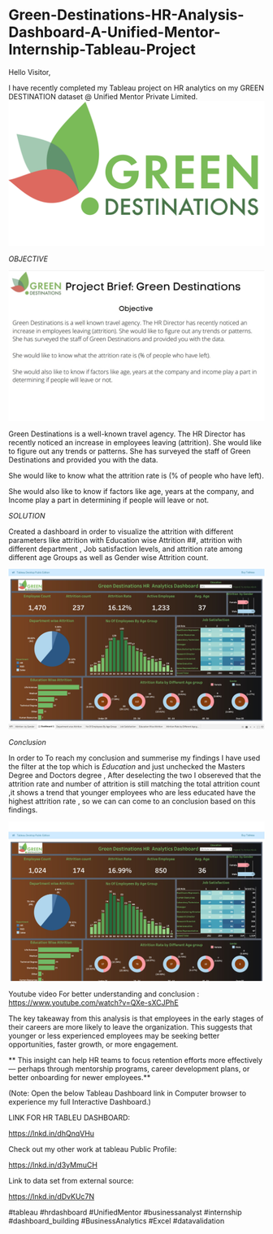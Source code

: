 # Green-Destinations-HR-Analysis-Dashboard-A-Unified-Mentor-Internship-Tableau-Project

Hello Visitor,

I have recently completed  my Tableau project on HR analytics on my GREEN DESTINATION dataset  @ Unified Mentor Private Limited.
![image](https://github.com/Ajinkya-Adsule/Green-Destinations-HR-Analysis-Dashboard-A-Unified-Mentor-Internship-Tableau-Project/blob/a2275923fdbcff6105179a8c9663cef41fc9dfb5/Project%20Files/Hr%20project%20header.png)



*OBJECTIVE*

![image](https://github.com/Ajinkya-Adsule/Green-Destinations-HR-Analysis-Dashboard-A-Unified-Mentor-Internship-Tableau-Project/blob/fc7f380a7e831dac99d735a2981da25f4582ea14/Project%20Files/UM%20tableu%20project%20objectives%2001.png)

Green Destinations is a well-known travel agency. The HR Director has recently noticed an increase in employees leaving (attrition). She would like to figure out any trends or patterns. She has surveyed the staff of Green Destinations and provided you with the data.

She would like to know what the attrition rate is (% of people who have left).

She would also like to know if factors like age, years at the company, and Income play a part in determining if people will leave or not.



*SOLUTION*



Created a dashboard in order to visualize the attrition with different parameters like attrition with Education wise Attrition ##, attrition with different department , Job satisfaction levels, and attrition rate among different age Groups as well as  Gender wise Attrition count.


![image](https://github.com/Ajinkya-Adsule/Green-Destinations-HR-Analysis-Dashboard-A-Unified-Mentor-Internship-Tableau-Project/blob/fc7f380a7e831dac99d735a2981da25f4582ea14/Project%20Files/Green%20Destination%20HR%20analytics%20Tableau%20Project%20Dashboard%20Overview.jpg)


 *Conclusion*
 
 In order to To reach my conclusion and summerise my findings I have used the filter at the top which is *Education* and just unchecked the Masters Degree and Doctors degree , After deselecting the two I obsereved that the attrition rate and number of attrition is still matching the total attrition count ,it shows a trend that younger employees who are less educated have the highest attrition rate ,  so we can can come to an conclusion based on this findings. 



![image](https://github.com/Ajinkya-Adsule/Green-Destinations-HR-Analysis-Dashboard-A-Unified-Mentor-Internship-Tableau-Project/blob/fc7f380a7e831dac99d735a2981da25f4582ea14/Project%20Files/Green%20Destination%20HR%20analytics%20Tableau%20Project%20Dashboard%20outcome%20conclusion.jpg)



Youtube video For better understanding and conclusion : https://www.youtube.com/watch?v=QXe-sXCJPhE





The key takeaway from this analysis is that employees in the early stages of their careers are more likely to leave the organization. This suggests that younger or less experienced employees may be seeking better opportunities, faster growth, or more engagement.



** This insight can help HR teams to focus retention efforts more effectively — perhaps through mentorship programs, career development plans, or better onboarding for newer employees.**



(Note: Open  the below  Tableau Dashboard link  in Computer browser to experience my full Interactive Dashboard.)



LINK FOR HR TABLEU DASHBOARD: 

https://lnkd.in/dhQnqVHu



Check out my other work at tableau Public Profile: 

https://lnkd.in/d3yMmuCH



Link to data set from external source: 

https://lnkd.in/dDvKUc7N 







#tableau #hrdashboard #UnifiedMentor #businessanalyst #internship #dashboard_building #BusinessAnalytics #Excel #datavalidation
